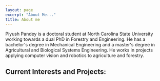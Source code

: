 ```yaml
---
layout: page
excerpt: "About Me..."
title: About me
---
```


Piyush Pandey is a doctoral student at North Carolina State University working towards a dual PhD in Forestry and Engineering. He has a bachelor's degree in Mechanical Engineering and a master's degree in Agricultural and Biological Systems Engineering. 
He works in projects applying computer vision and robotics to agriculture and forestry.

## Current Interests and Projects:

